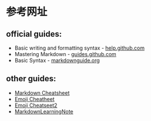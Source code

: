 # 参考网址
## official guides:
* Basic writing and formatting syntax - 
[help.github.com](https://help.github.com/en/github/writing-on-github/basic-writing-and-formatting-syntax#links)
* Mastering Markdown - [guides.github.com](https://guides.github.com/features/mastering-markdown/) 
* Basic Syntax - [markdownguide.org](https://www.markdownguide.org/basic-syntax/)

## other guides:
* [Markdown Cheatsheet](https://github.com/adam-p/markdown-here/wiki/Markdown-Cheatsheet)
* [Emoji Cheatheet](https://github.com/ikatyang/emoji-cheat-sheet/blob/master/README.md)
* [Emoji Cheatseet2](https://github.com/jingyuexing/Note/blob/master/GithubEmoji/emoji.md)
* [MarkdownLearningNote](https://github.com/huarui0/MarkdownLearningNote/blob/master/MarkdownLearningNote.md)
